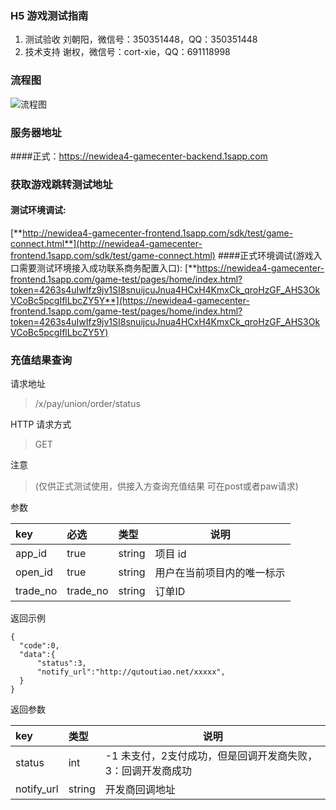 ### H5 游戏测试指南
1. 测试验收 刘朝阳，微信号：350351448，QQ：350351448
2. 技术支持 谢权，微信号：cort-xie，QQ：691118998
### 流程图
![流程图](/out/sequence/test.png "流程图")

### 服务器地址
####正式：https://newidea4-gamecenter-backend.1sapp.com

### 获取游戏跳转测试地址
#### 测试环境调试:
[**http://newidea4-gamecenter-frontend.1sapp.com/sdk/test/game-connect.html**](http://newidea4-gamecenter-frontend.1sapp.com/sdk/test/game-connect.html)
####正式环境调试(游戏入口需要测试环境接入成功联系商务配置入口):
[**https://newidea4-gamecenter-frontend.1sapp.com/game-test/pages/home/index.html?token=4263s4uIwIfz9jv1SI8snuijcuJnua4HCxH4KmxCk_qroHzGF_AHS3OkVCoBc5pcgIflLbcZY5Y**](https://newidea4-gamecenter-frontend.1sapp.com/game-test/pages/home/index.html?token=4263s4uIwIfz9jv1SI8snuijcuJnua4HCxH4KmxCk_qroHzGF_AHS3OkVCoBc5pcgIflLbcZY5Y)

### 充值结果查询
请求地址
> /x/pay/union/order/status

HTTP 请求方式
> GET

注意
> (仅供正式测试使用，供接入方查询充值结果 可在post或者paw请求)

参数

| key  | 必选 | 类型   | 说明     |
| :--- | :--- | :----- | -------- |
| app_id | true | string | 项目 id    |
| open_id | true | string | 用户在当前项目内的唯一标示 |
|trade_no |trade_no|string| 订单ID       |  
返回示例

```
{
  "code":0,
  "data":{
      "status":3,
      "notify_url":"http://qutoutiao.net/xxxxx",
  }
}
```

返回参数

| key       | 类型   | 说明                   |
| :-------- | :----- | ---------------------- |
| status  | int | -1 未支付，2支付成功，但是回调开发商失败，3：回调开发商成功             |
| notify_url | string |开发商回调地址                 |